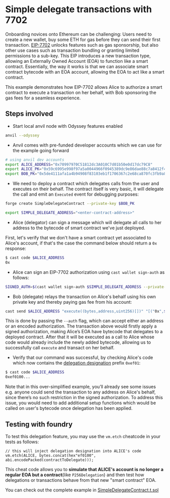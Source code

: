 # Simple delegate transactions with 7702

Onboarding novices onto Ethereum can be challenging: Users need to create a new wallet, buy some ETH for gas before they can send their first transaction. [EIP-7702](https://eips.ethereum.org/EIPS/eip-7702) unlocks features such as gas sponsorship, but also other use cases such as transaction bundling or granting limited permissions to a sub-key. This EIP introduces a new transaction type, allowing an Externally Owned Account (EOA) to function like a smart contract. Essentially, the way it works is that we can associate smart contract bytecode with an EOA account, allowing the EOA to act like a smart contract.

This example demonstrates how EIP-7702 allows Alice to authorize a smart contract to execute a transaction on her behalf, with Bob sponsoring the gas fees for a seamless experience.

## Steps involved

- Start local anvil node with Odyssey features enabled

```bash
anvil --odyssey
```

- Anvil comes with pre-funded developer accounts which we can use for the example going forward

```bash
# using anvil dev accounts 
export ALICE_ADDRESS="0x70997970C51812dc3A010C7d01b50e0d17dc79C8"
export ALICE_PK="0x59c6995e998f97a5a0044966f0945389dc9e86dae88c7a8412f4603b6b78690d"
export BOB_PK="0x5de4111afa1a4b94908f83103eb1f1706367c2e68ca870fc3fb9a804cdab365a"
```

- We need to deploy a contract which delegates calls from the user and executes on their behalf. The contract itself is very basic, it will delegate the call and emit an `Executed` event for debugging purposes:

```bash
forge create SimpleDelegateContract --private-key $BOB_PK

export SIMPLE_DELEGATE_ADDRESS="<enter-contract-address>"
```

- Alice (delegator) can sign a message which will delegate all calls to her address to the bytecode of smart contract we've just deployed.

First, let's verify that we don't have a smart contract yet associated to Alice's account, if that's the case the command below should return a `0x` response: 

```bash
$ cast code $ALICE_ADDRESS
0x
```

- Alice can sign an EIP-7702 authorization using `cast wallet sign-auth` as follows:

```bash
SIGNED_AUTH=$(cast wallet sign-auth $SIMPLE_DELEGATE_ADDRESS --private-key $ALICE_PK)
```

- Bob (delegate) relays the transaction on Alice's behalf using his own private key and thereby paying gas fee from his account:

```bash
cast send $ALICE_ADDRESS "execute((bytes,address,uint256)[])" "[("0x",$(cast az),0)]" --private-key $BOB_PK --auth $SIGNED_AUTH
```

This is done by passing the `--auth` flag, which can accept either an address or an encoded authorization. The transaction above would firstly apply a signed authorization, making Alice’s EOA have bytecode that delegates to a deployed contract. After that it will be executed as a call to Alice whose code would already include the newly added bytecode, allowing us to successfully call `execute` and transact on her behalf.

- Verify that our command was successful, by checking Alice's code which now contains the [delegation designation](https://github.com/ethereum/EIPs/blob/master/EIPS/eip-7702.md#delegation-designation) prefix `0xef01`:

```bash
$ cast code $ALICE_ADDRESS
0xef0100...
```

Note that in this over-simplified example, you’ll already see some issues e.g. anyone could send the transaction to any address on Alice's behalf, since there’s no such restriction in the signed authorization. To address this issue, you would need to add additional setup functions which would be called on user's bytecode once delegation has been applied.

## Testing with foundry

To test this delegation feature, you may use the `vm.etch` cheatcode in your tests as follows: 

```solidity
// this will inject delegation designation into ALICE's code
vm.etch(ALICE, bytes.concat(hex"ef0100", abi.encodePacked(contractToDelegate)));
```

This cheat code allows you to **simulate that ALICE's account is no longer a regular EOA but a contract**(like `P256Delegation`) and then test how delegations or transactions behave from that new "smart contract" EOA.

You can check out the complete example in [SimpleDelegateContract.t.sol](../contracts/test/SimpleDelegateContract.t.sol)
